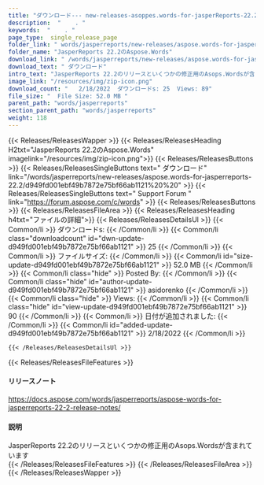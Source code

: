 ```yaml
---
title: "ダウンロード--- new-releases-asoppes.words-for-jasperReports-22.2。" 
description:  "    . " 
keywords:  "    . " 
page_type:  single_release_page
folder_link: " words/jasperreports/new-releases/aspose.words-for-jasperreports-22.2/"
folder_name: "JasperReports 22.2のAspose.Words"
download_link: " /words/jasperreports/new-releases/aspose.words-for-jasperreports-22.2/d949fd001ebf49b7872e75bf66ab1121"
download_text: " ダウンロード"
intro_text: "JasperReports 22.2のリリースといくつかの修正用のAsops.Wordsが含まれています"
image_link: "/resources/img/zip-icon.png"
download_count: "   2/18/2022  ダウンロードs: 25  Views: 89"
file_size: "  File Size: 52.0 MB "
parent_path: "words/jasperreports"
section_parent_path: "words/jasperreports"
weight: 118
---
```


{{< Releases/ReleasesWapper >}}
  {{< Releases/ReleasesHeading H2txt="JasperReports 22.2のAspose.Words" imagelink="/resources/img/zip-icon.png">}}
  {{< Releases/ReleasesButtons >}}
    {{< Releases/ReleasesSingleButtons text=" ダウンロード" link="/words/jasperreports/new-releases/aspose.words-for-jasperreports-22.2/d949fd001ebf49b7872e75bf66ab1121%20%20" >}}
    {{< Releases/ReleasesSingleButtons text=" Support Forum " link="https://forum.aspose.com/c/words" >}}
  {{< Releases/ReleasesButtons >}}
  {{< Releases/ReleasesFileArea >}}
    {{< Releases/ReleasesHeading h4txt="ファイルの詳細">}}
    {{< Releases/ReleasesDetailsUl >}}
            {{< Common/li  >}} ダウンロードs: {{< /Common/li >}} 
      {{< Common/li class="downloadcount" id="dwn-update-d949fd001ebf49b7872e75bf66ab1121" >}} 25 {{< /Common/li >}} 
      {{< Common/li  >}} ファイルサイズ: {{< /Common/li >}} 
      {{< Common/li id="size-update-d949fd001ebf49b7872e75bf66ab1121" >}} 52.0 MB {{< /Common/li >}} 
      {{< Common/li  class="hide" >}} Posted By: {{< /Common/li >}} 
      {{< Common/li class="hide" id="author-update-d949fd001ebf49b7872e75bf66ab1121" >}} asidorenko {{< /Common/li >}} 
      {{< Common/li class="hide"  >}} Views: {{< /Common/li >}} 
      {{< Common/li class="hide" id="view-update-d949fd001ebf49b7872e75bf66ab1121" >}} 90 {{< /Common/li >}} 
      {{< Common/li  >}} 日付が追加されました: {{< /Common/li >}} 
      {{< Common/li id="added-update-d949fd001ebf49b7872e75bf66ab1121" >}} 2/18/2022 {{< /Common/li >}} 

    {{< /Releases/ReleasesDetailsUl >}}

  {{< Releases/ReleasesFileFeatures >}}
      <h4>リリースノート</h4><div><a href="https://docs.aspose.com/words/jasperreports/aspose-words-for-jasperreports-22-2-release-notes/">https://docs.aspose.com/words/jasperreports/aspose-words-for-jasperreports-22-2-release-notes/</a></div><h4>説明</h4><div class="HTMLDescription">JasperReports 22.2のリリースといくつかの修正用のAsops.Wordsが含まれています</div>
  {{< /Releases/ReleasesFileFeatures >}}
 {{< /Releases/ReleasesFileArea >}}
{{< /Releases/ReleasesWapper >}}


